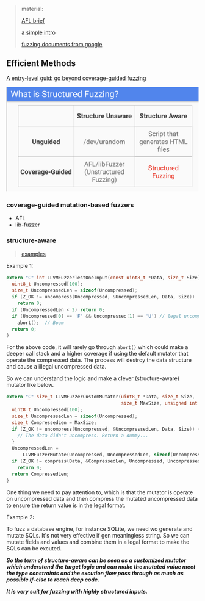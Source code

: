 > material:
>
> [AFL brief](https://paper.seebug.org/841/)
>
> [a simple intro](https://meetingcpp.com/mcpp/slides/2018/Structured%20fuzzing.pdf) 
>
> [fuzzing documents from google](https://github.com/google/fuzzing)

## Efficient Methods

[A entry-level guid: go beyond coverage-guided fuzzing](https://i.blackhat.com/USA-19/Wednesday/us-19-Metzman-Going-Beyond-Coverage-Guided-Fuzzing-With-Structured-Fuzzing.pdf)

![img](../assets/learning-1.png)

### coverage-guided mutation-based fuzzers

- AFL
- lib-fuzzer

### structure-aware

> [examples](https://github.com/google/fuzzing/blob/master/docs/structure-aware-fuzzing.md)

Example 1:

```c
extern "C" int LLVMFuzzerTestOneInput(const uint8_t *Data, size_t Size) {
  uint8_t Uncompressed[100];
  size_t UncompressedLen = sizeof(Uncompressed);
  if (Z_OK != uncompress(Uncompressed, &UncompressedLen, Data, Size))
    return 0;
  if (UncompressedLen < 2) return 0;
  if (Uncompressed[0] == 'F' && Uncompressed[1] == 'U') // legal uncompressed data
    abort();  // Boom
  return 0;
}
```

For the above code, it will rarely go through `abort()` which could make a deeper call stack and a higher coverage if using the default mutator that operate the compressed data. The process will destroy the data structure and cause a illegal uncompressed data.

So we can understand the logic and make a clever (structure-aware) mutator like below.

```c
extern "C" size_t LLVMFuzzerCustomMutator(uint8_t *Data, size_t Size,
                                          size_t MaxSize, unsigned int Seed) {
  uint8_t Uncompressed[100];
  size_t UncompressedLen = sizeof(Uncompressed);
  size_t CompressedLen = MaxSize;
  if (Z_OK != uncompress(Uncompressed, &UncompressedLen, Data, Size)) {
    // The data didn't uncompress. Return a dummy...
  }
  UncompressedLen =
      LLVMFuzzerMutate(Uncompressed, UncompressedLen, sizeof(Uncompressed));
  if (Z_OK != compress(Data, &CompressedLen, Uncompressed, UncompressedLen))
    return 0;
  return CompressedLen;
}
```

One thing we need to pay attention to, which is that the mutator is operate on uncompressed data and then compress the mutated uncompressed data to ensure the return value is in the legal format.



Example 2:

To fuzz a database engine, for instance SQLite, we need wo generate and mutate SQLs. It's not very effective if gen meaningless string. So we can mutate fields and values and combine them in a legal format to make the SQLs can be excuted.



***So the term of structure-aware can be seen as a customized mutator which understand the target logic and can make the mutated value meet the type constraints and the excution flow pass through as much as possible if-else to reach deep code.*** 

***It is very suit for fuzzing with highly structured inputs.*** 